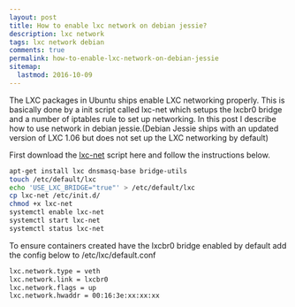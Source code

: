```yaml
---
layout: post
title: How to enable lxc network on debian jessie?
description: lxc network
tags: lxc network debian
comments: true
permalink: how-to-enable-lxc-network-on-debian-jessie
sitemap:
  lastmod: 2016-10-09
---
```

The LXC packages in Ubuntu ships enable LXC networking properly. This is basically done by a init script called lxc-net which setups the lxcbr0 bridge and a number of iptables rule to set up networking. In this post I describe how to use network in debian jessie.(Debian Jessie ships with an updated version of LXC 1.06 but does not set up the LXC networking by default)

First download the [lxc-net](http://flockport.com/download/lxc-net) script here and follow the instructions below.

```bash
apt-get install lxc dnsmasq-base bridge-utils
touch /etc/default/lxc
echo 'USE_LXC_BRIDGE="true"' > /etc/default/lxc
cp lxc-net /etc/init.d/
chmod +x lxc-net
systemctl enable lxc-net
systemctl start lxc-net
systemctl status lxc-net
```

To ensure containers created have the lxcbr0 bridge enabled by default add the config below to /etc/lxc/default.conf


```bash
lxc.network.type = veth
lxc.network.link = lxcbr0
lxc.network.flags = up
lxc.network.hwaddr = 00:16:3e:xx:xx:xx
```

